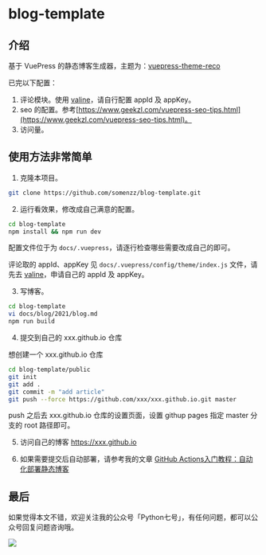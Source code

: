 # blog-template

## 介绍

基于 VuePress 的静态博客生成器，主题为：[vuepress-theme-reco](https://vuepress-theme-reco.recoluan.com/)

已完以下配置：

1. 评论模块。使用 [valine](https://valine.js.org/)，请自行配置 appId 及 appKey。
2. seo 的配置。参考[https://www.geekzl.com/vuepress-seo-tips.html](https://www.geekzl.com/vuepress-seo-tips.html)。
3. 访问量。 

## 使用方法非常简单


1. 克隆本项目。

```sh
git clone https://github.com/somenzz/blog-template.git
```

2. 运行看效果，修改成自己满意的配置。

```sh
cd blog-template
npm install && npm run dev
```

配置文件位于为 `docs/.vuepress`，请逐行检查哪些需要改成自己的即可。

评论取的 appId、appKey 见 `docs/.vuepress/config/theme/index.js` 文件，请先去 [valine](https://valine.js.org/)，申请自己的 appId 及 appKey。 

3. 写博客。

```sh
cd blog-template
vi docs/blog/2021/blog.md
npm run build
```

4. 提交到自己的 xxx.github.io 仓库

想创建一个 xxx.github.io 仓库

```sh
cd blog-template/public
git init
git add .
git commit -m "add article"
git push --force https://github.com/xxx/xxx.github.io.git master
```
push 之后去 xxx.github.io 仓库的设置页面，设置 githup pages 指定 master 分支的 root 路径即可。 

5. 访问自己的博客 https://xxx.github.io 

6. 如果需要提交后自动部署，请参考我的文章 [GitHub Actions入门教程：自动化部署静态博客](https://mp.weixin.qq.com/s/5lDtNppd3foWGHUJ1_RrDg?scene=156&subScene=10008)


## 最后

如果觉得本文不错，欢迎关注我的公众号「Python七号」，有任何问题，都可以公众号回复问题咨询哦。

![](python-seven.png)
